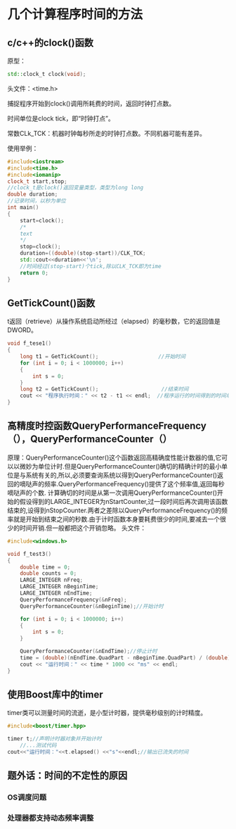 # 几个计算程序时间的方法

## c/c++的clock()函数

原型：

```c++
std::clock_t clock(void);
```

头文件：<time.h>

捕捉程序开始到clock()调用所耗费的时间，返回时钟打点数。

时间单位是clock tick，即“时钟打点”。

常数CLk_TCK：机器时钟每秒所走的时钟打点数。不同机器可能有差异。

使用举例：

```c++
#include<iostream>
#include<time.h>
#include<iomanip>
clock_t start,stop;
//clock_t是clock()返回变量类型，类型为long long
double duration;
//记录时间，以秒为单位
int main()
{
    start=clock();
    /*
    text
    */
    stop=clock();
    duration=((double)(stop-start))/CLK_TCK;
    std::cout<<duration<<'\n';
    //时间经过(stop-start)个tick,除以CLK_TCK即为time
    return 0;
}
```

## GetTickCount()函数

t返回（retrieve）从操作系统启动所经过（elapsed）的毫秒数，它的返回值是DWORD。

```c++
void f_tese1()
{		
	long t1 = GetTickCount();					//开始时间			
	for (int i = 0; i < 1000000; i++)
	{
		int s = 0;
	}
	long t2 = GetTickCount();					 //结束时间 	
	cout << "程序执行时间：" << t2 - t1 << endl;  //程序运行的时间得到的时间单位为毫秒 /1000为秒
}
```

## 高精度时控函数QueryPerformanceFrequency（），QueryPerformanceCounter（）

原理：QueryPerformanceCounter()这个函数返回高精确度性能计数器的值,它可以以微妙为单位计时.但是QueryPerformanceCounter()确切的精确计时的最小单位是与系统有关的,所以,必须要查询系统以得到QueryPerformanceCounter()返回的嘀哒声的频率.QueryPerformanceFrequency()提供了这个频率值,返回每秒嘀哒声的个数. 计算确切的时间是从第一次调用QueryPerformanceCounter()开始的假设得到的LARGE_INTEGER为nStartCounter,过一段时间后再次调用该函数结束的,设得到nStopCounter.两者之差除以QueryPerformanceFrequency()的频率就是开始到结束之间的秒数.由于计时函数本身要耗费很少的时间,要减去一个很少的时间开销.但一般都把这个开销忽略。
头文件：

```c++
#include<windows.h>  
```

```c++
void f_test3()
{
	double time = 0;
	double counts = 0;
	LARGE_INTEGER nFreq;
	LARGE_INTEGER nBeginTime;
	LARGE_INTEGER nEndTime;
	QueryPerformanceFrequency(&nFreq);
	QueryPerformanceCounter(&nBeginTime);//开始计时  

	for (int i = 0; i < 1000000; i++)
	{
		int s = 0;
	}

	QueryPerformanceCounter(&nEndTime);//停止计时  
	time = (double)(nEndTime.QuadPart - nBeginTime.QuadPart) / (double)nFreq.QuadPart;//计算程序执行时间单位为s  
	cout << "运行时间：" << time * 1000 << "ms" << endl;
}

```

## 使用Boost库中的timer

timer类可以测量时间的流逝，是小型计时器，提供毫秒级别的计时精度。

```c++
#include<boost/timer.hpp> 
```

```c++
timer t;//声明计时器对象并开始计时 
    //...测试代码
cout<<"运行时间："<<t.elapsed() <<"s"<<endl;//输出已流失的时间
```

## 题外话：时间的不定性的原因

### OS调度问题

### 处理器都支持动态频率调整